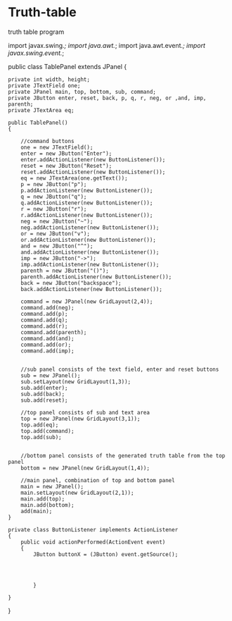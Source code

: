 # Truth-table
truth table program

import javax.swing.*;
import java.awt.*;
import java.awt.event.*;
import javax.swing.event.*;

public class TablePanel extends JPanel {

	private int width, height;
	private JTextField one;
	private JPanel main, top, bottom, sub, command;
	private JButton enter, reset, back, p, q, r, neg, or ,and, imp, parenth;
	private JTextArea eq;
	
	public TablePanel()
	{
		
		//command buttons 
		one = new JTextField();
		enter = new JButton("Enter");
		enter.addActionListener(new ButtonListener());
		reset = new JButton("Reset");
		reset.addActionListener(new ButtonListener());
		eq = new JTextArea(one.getText());
		p = new JButton("p");
		p.addActionListener(new ButtonListener());
		q = new JButton("q");
		q.addActionListener(new ButtonListener());
		r = new JButton("r");
		r.addActionListener(new ButtonListener());
		neg = new JButton("~");
		neg.addActionListener(new ButtonListener());
		or = new JButton("v");
		or.addActionListener(new ButtonListener());
		and = new JButton("^");
		and.addActionListener(new ButtonListener());
		imp = new JButton("->");
		imp.addActionListener(new ButtonListener());
		parenth = new JButton("()");
		parenth.addActionListener(new ButtonListener());
		back = new JButton("backspace");
		back.addActionListener(new ButtonListener());
		
		command = new JPanel(new GridLayout(2,4));
		command.add(neg);
		command.add(p);
		command.add(q);
		command.add(r);
		command.add(parenth);
		command.add(and);
		command.add(or);
		command.add(imp);
		
		
		//sub panel consists of the text field, enter and reset buttons
		sub = new JPanel();
		sub.setLayout(new GridLayout(1,3));
		sub.add(enter);
		sub.add(back);
		sub.add(reset);
		
		//top panel consists of sub and text area
		top = new JPanel(new GridLayout(3,1));
		top.add(eq);
		top.add(command);
		top.add(sub);
	
		
		//bottom panel consists of the generated truth table from the top panel
		bottom = new JPanel(new GridLayout(1,4));
		
		//main panel, combination of top and bottom panel
		main = new JPanel();
		main.setLayout(new GridLayout(2,1));
		main.add(top);
		main.add(bottom);
		add(main);
	}
	
	private class ButtonListener implements ActionListener
	{
		public void actionPerformed(ActionEvent event)
		{
			JButton buttonX = (JButton) event.getSource();
			
			
			

			}
		
	}
	
	
}
